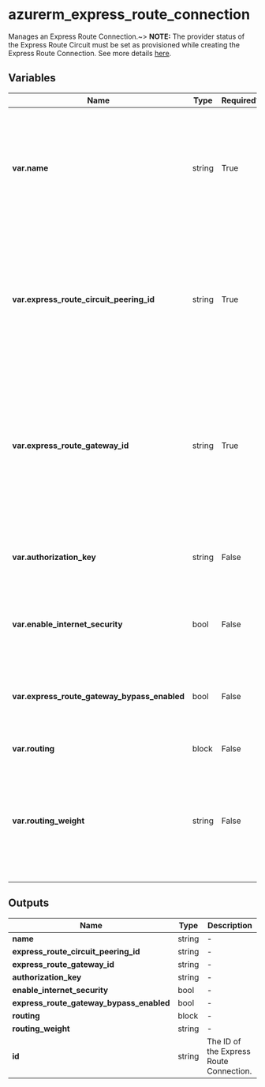# azurerm_express_route_connection

Manages an Express Route Connection.~> **NOTE:** The provider status of the Express Route Circuit must be set as provisioned while creating the Express Route Connection. See more details [here](https://docs.microsoft.com/azure/expressroute/expressroute-howto-circuit-portal-resource-manager#send-the-service-key-to-your-connectivity-provider-for-provisioning).

## Variables

| Name | Type | Required? |  Default  |  Description |
| ---- | ---- | --------- |  ----------- | ----------- |
| **var.name** | string | True | -  |  The name which should be used for this Express Route Connection. Changing this forces a new resource to be created. | 
| **var.express_route_circuit_peering_id** | string | True | -  |  The ID of the Express Route Circuit Peering that this Express Route Connection connects with. Changing this forces a new resource to be created. | 
| **var.express_route_gateway_id** | string | True | -  |  The ID of the Express Route Gateway that this Express Route Connection connects with. Changing this forces a new resource to be created. | 
| **var.authorization_key** | string | False | -  |  The authorization key to establish the Express Route Connection. | 
| **var.enable_internet_security** | bool | False | -  |  Is Internet security enabled for this Express Route Connection? | 
| **var.express_route_gateway_bypass_enabled** | bool | False | `False`  |  Specified whether Fast Path is enabled for Virtual Wan Firewall Hub. Defaults to `false`. | 
| **var.routing** | block | False | -  |  A `routing` block. | 
| **var.routing_weight** | string | False | `0`  |  The routing weight associated to the Express Route Connection. Possible value is between `0` and `32000`. Defaults to `0`. | 



## Outputs

| Name | Type | Description |
| ---- | ---- | --------- | 
| **name** | string  | - | 
| **express_route_circuit_peering_id** | string  | - | 
| **express_route_gateway_id** | string  | - | 
| **authorization_key** | string  | - | 
| **enable_internet_security** | bool  | - | 
| **express_route_gateway_bypass_enabled** | bool  | - | 
| **routing** | block  | - | 
| **routing_weight** | string  | - | 
| **id** | string  | The ID of the Express Route Connection. | 